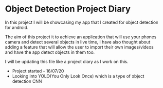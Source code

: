 # Object Detection Project Diary
In this project I will be showcasing my app that I created for object detection for android. 

The aim of this project it to achieve an application that will use your phones camera and detect several objects in live time, I have also thought about adding a feature that will allow the user to import their own images/videos and have the app detect objects in them too. 

I will be updating this file like a project diary as I work on this. 

- Project started - 16/07/20
 - Looking into YOLO(You Only Look Once) which is a type of object detection CNN 






